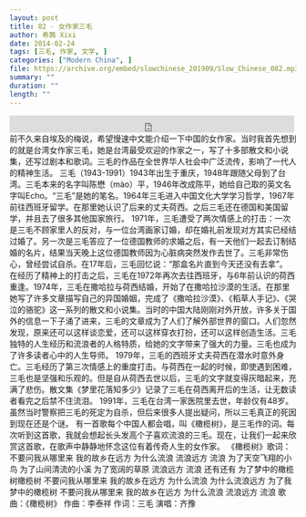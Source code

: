 ```yaml
---
layout: post
title: 82 - 女作家三毛
author: 希茜 Xixi
date: 2014-02-24
tags: [三毛, 作家, 文学, ]
categories: ["Modern China", ]
file: https://archive.org/embed/slowchinese_201909/Slow_Chinese_082.mp3
summary: ""
duration: ""
length: ""
---
```


<iframe src="https://archive.org/embed/slowchinese_201909/Slow_Chinese_082.mp3" width="500" height="30" frameborder="0" webkitallowfullscreen="true" mozallowfullscreen="true" allowfullscreen></iframe>
前不久来自埃及的梅说，希望慢速中文能介绍一下中国的女作家。当时我首先想到的就是台湾女作家三毛，她是台湾最受欢迎的作家之一，写了十多部散文和小说集，还写过剧本和歌词。三毛的作品在全世界华人社会中广泛流传，影响了一代人的精神生活。
三毛（1943-1991）1943年出生于重庆，1948年跟随父母到了台湾。三毛本来的名字叫陈懋（mào）平，1946年改成陈平，她给自己取的英文名字叫Echo。“三毛”是她的笔名。1964年三毛进入中国文化大学学习哲学，1967年前往西班牙留学。在那里她认识了后来的丈夫荷西。之后三毛还在德国和美国留学，并且去了很多其他国家旅行。
1971年，三毛遭受了两次情感上的打击：一次是三毛不顾家里人的反对，与一位台湾画家订婚，却在婚礼前发现对方其实已经结过婚了。另一次是三毛答应了一位德国教师的求婚之后，有一天他们一起去订制结婚的名片，结果当天晚上这位德国教师因为心脏病突然发作去世了。三毛非常伤心，曾经尝试自杀。在17年后，三毛回忆说：“那盒名片直到今天还没有去拿”。
在经历了精神上的打击之后，三毛在1972年再次去往西班牙，与6年前认识的荷西重逢。1974年，三毛在撒哈拉与荷西结婚，开始了在撒哈拉沙漠的生活。在那里她写了许多文章描写自己的异国婚姻，完成了《撒哈拉沙漠》、《稻草人手记》、《哭泣的骆驼》这一系列的散文和小说集。当时的中国大陆刚刚对外开放，许多关于国外的信息一下子涌了进来，三毛的文章成为了人们了解外部世界的窗口。人们忽然发现，原来还可以这样谈恋爱，还可以这样穿衣打扮，还可以这样创造生活。三毛独特的人生经历和流浪者的人格特质，给她的文字带来了强大的力量。三毛也成为了许多读者心中的人生导师。
1979年，三毛的西班牙丈夫荷西在潜水时意外身亡。三毛经历了第三次情感上的重度打击。与荷西在一起的时候，即使遇到困难，三毛也是坚强和乐观的。但是自从荷西去世以后，三毛的文字就变得灰暗起来，充满了悲伤。散文集《梦里花落知多少》记录了三毛在荷西离开后的生活，让无数读者看完之后禁不住流泪。
1991年，三毛在台湾一家医院里去世，年龄仅有48岁。虽然当时警察把三毛的死定为自杀，但后来很多人提出疑问，所以三毛真正的死因到现在还是个谜。
有一首歌每个中国人都会唱，叫《橄榄树》，是三毛作的词。每次听到这首歌，我就会想起长头发高个子喜欢流浪的三毛。现在，让我们一起来欣赏这首歌，在歌声中静静地怀念这位有着传奇人生的女作家。
《橄榄树》歌词：
不要问我从哪里来
我的故乡在远方
为什么流浪
流浪远方 流浪
为了天空飞翔的小鸟
为了山间清流的小溪
为了宽阔的草原
流浪远方 流浪
还有还有
为了梦中的橄榄树橄榄树
不要问我从哪里来
我的故乡在远方
为什么流浪
为什么流浪远方
为了我梦中的橄榄树
不要问我从哪里来
我的故乡在远方
为什么流浪
流浪远方 流浪
歌曲：《橄榄树》
作曲：李泰祥
作词：三毛
演唱：齐豫
 
